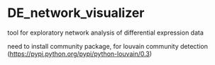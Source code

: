 # DE_network_visualizer
tool for exploratory network analysis of differential expression data

need to install community package, for louvain community detection (https://pypi.python.org/pypi/python-louvain/0.3)
